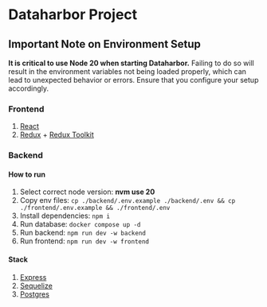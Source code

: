 # Dataharbor Project

## Important Note on Environment Setup

**It is critical to use Node 20 when starting Dataharbor.** Failing to do so will result in the environment variables not being loaded properly, which can lead to unexpected behavior or errors. Ensure that you configure your setup accordingly.

### Frontend

1. [React](https://react.dev/)
2. [Redux](https://redux.js.org/) + [Redux Toolkit](https://redux-toolkit.js.org/)

### Backend

#### How to run

1. Select correct node version: **nvm use 20**
2. Copy env files: `cp ./backend/.env.example ./backend/.env && cp ./frontend/.env.example && ./frontend/.env`
3. Install dependencies: `npm i`
4. Run database: `docker compose up -d`
5. Run backend: `npm run dev -w backend`
6. Run frontend: `npm run dev -w frontend`

#### Stack

1. [Express](https://expressjs.com/)
2. [Sequelize](https://sequelize.org/)
3. [Postgres](https://www.postgresql.org/)
